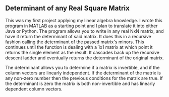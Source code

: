 
## Determinant of any Real Square Matrix
This was my first project applying my linear algebra knowledge. I wrote this program in MATLAB as a starting point and I plan to translate it into either Java or Python. The program allows you to write in any real NxN matrix, and have it return the determinant of said matrix.
It does this in a recursive fashion calling the determinant of the passed matrix's minors. This continues until the function is dealing with a 1x1 matrix at which point it returns the single element as the result. It cascades back up the recursive descent ladder and eventually returns the determinant of the original matrix. 

The determinant allows you to determine if a matrix is invertible, and if the column vectors are linearly independent. If the determinant of the matrix is any non-zero number then the previous conditions for the matrix are true. If the determinant is zero the matrix is both non-invertible and has linearly dependent column vectors.
